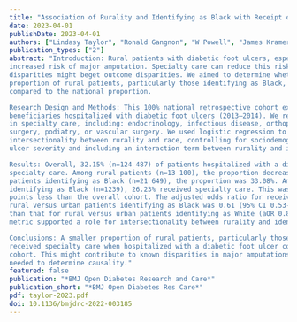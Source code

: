 ```yaml
---
title: "Association of Rurality and Identifying as Black with Receipt of Specialty Care Among Patients Hospitalized with a Diabetic Foot Ulcer: A Medicare Cohort Study"
date: 2023-04-01
publishDate: 2023-04-01
authors: ["Lindasy Taylor", "Ronald Gangnon", "W Powell", "James Kramer", "Amy Kind", "Christie Bartels", "Meghan Brennan"]
publication_types: ["2"]
abstract: "Introduction: Rural patients with diabetic foot ulcers, especially those identifying as Black, face
increased risk of major amputation. Specialty care can reduce this risk. However, care
disparities might beget outcome disparities. We aimed to determine whether a smaller
proportion of rural patients, particularly those identifying as Black, receive specialty care
compared to the national proportion.

Research Design and Methods: This 100% national retrospective cohort examined Medicare
beneficiaries hospitalized with diabetic foot ulcers (2013–2014). We report observed differences
in specialty care, including: endocrinology, infectious disease, orthopedic surgery, plastic
surgery, podiatry, or vascular surgery. We used logistic regression to examine possible
intersectionality between rurality and race, controlling for sociodemographics, comorbidities, and
ulcer severity and including an interaction term between rurality and identifying as Black.

Results: Overall, 32.15% (n=124 487) of patients hospitalized with a diabetic foot ulcer received
specialty care. Among rural patients (n=13 100), the proportion decreased to 29.57%. For
patients identifying as Black (n=21 649), the proportion was 33.08%. Among rural patients
identifying as Black (n=1239), 26.23% received specialty care. This was >5 absolute percentage
points less than the overall cohort. The adjusted odds ratio for receiving specialty care among
rural versus urban patients identifying as Black was 0.61 (95% CI 0.53-0.71), which was lower
than that for rural versus urban patients identifying as White (aOR 0.85, 95% CI 0.80-0.89). This
metric supported a role for intersectionality between rurality and identifying as Black.

Conclusions: A smaller proportion of rural patients, particularly those identifying as Black,
received specialty care when hospitalized with a diabetic foot ulcer compared to the overall
cohort. This might contribute to known disparities in major amputations. Future studies are
needed to determine causality."
featured: false
publication: "*BMJ Open Diabetes Research and Care*"
publication_short: "*BMJ Open Diabetes Res Care*"
pdf: taylor-2023.pdf
doi: 10.1136/bmjdrc-2022-003185
---
```


